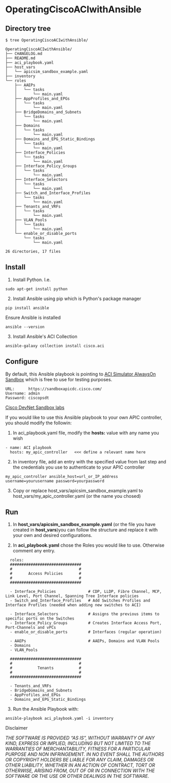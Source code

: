 # OperatingCiscoACIwithAnsible



## Directory tree

```
$ tree OperatingCiscoACIwithAnsible/

OperatingCiscoACIwithAnsible/
├── CHANGELOG.md
├── README.md
├── aci_playbook.yaml
├── host_vars
│   └── apicsim_sandbox_example.yaml
├── inventory
└── roles
    ├── AAEPs
    │   └── tasks
    │       └── main.yaml
    ├── AppProfiles_and_EPGs
    │   └── tasks
    │       └── main.yaml
    ├── BridgeDomains_and_Subnets
    │   └── tasks
    │       └── main.yaml
    ├── Domains
    │   └── tasks
    │       └── main.yaml
    ├── Domains_and_EPG_Static_Bindings
    │   └── tasks
    │       └── main.yaml
    ├── Interface_Policies
    │   └── tasks
    │       └── main.yaml
    ├── Interface_Policy_Groups
    │   └── tasks
    │       └── main.yaml
    ├── Interface_Selectors
    │   └── tasks
    │       └── main.yaml
    ├── Switch_and_Interface_Profiles
    │   └── tasks
    │       └── main.yaml
    ├── Tenants_and_VRFs
    │   └── tasks
    │       └── main.yaml
    ├── VLAN_Pools
    │   └── tasks
    │       └── main.yaml
    └── enable_or_disable_ports
        └── tasks
            └── main.yaml

26 directories, 17 files
```

## Install

1. Install Python. I.e.

```
sudo apt-get install python
```

2.  Install Ansible using pip which is Python's package manager

```
pip install ansible
```

Ensure Ansible is installed

```
ansible --version
```

3. Install Ansible's ACI Collection

```
ansible-galaxy collection install cisco.aci
```

## Configure

By default, this Ansible playbook is pointing to [ACI Simulator AlwaysOn Sandbox](https://devnetsandbox.cisco.com/RM/Diagram/Index/5a229a7c-95d5-4cfd-a651-5ee9bc1b30e2?diagramType=Topology) which is free to use for testing purposes.

```
URL:      https://sandboxapicdc.cisco.com/
Username: admin
Password: ciscopsdt
```
[Cisco DevNet Sandbox labs](https://devnetsandbox.cisco.com/RM/Topology)

If you would like to use this Ansiible playbook to your own APIC controller, you should modify the followin:

1. In aci_playbook.yaml file, modify the **hosts:** value with any name you wish

```
- name: ACI playbook
  hosts: my_apic_controller   <<< define a relevant name here
```

2. In inventory file, add an entry with the specified value from last step and the credentials you use to authenticate to your APIC controller

```
my_apic_controller ansible_host=url_or_IP_address username=yourusername password=yourpassword
```

3. Copy or replace host_vars/apicsim_sandbox_example.yaml to host_vars/my_apic_controller.yaml (or the name you chosed)

## Run

1. In **host_vars/apicsim_sandbox_example.yaml** (or the file you have created in **host_vars**)you can follow the structure and replace it with your own and desired configurations.

2. In **aci_playbook.yaml** chose the Roles you would like to use. Otherwise comment any entry.

```
  roles:
  ###############################
  #                             #
  #       Access Policies       #
  #                             #
  ###############################

  - Interface_Policies              # CDP, LLDP, Fibre Channel, MCP, Link Level, Port Channel, Spanning Tree Interface policies
  - Switch_and_Interface_Profiles   # Add Switches Profiles and Interface Profiles (needed when adding new switches to ACI)

  - Interface_Selectors             # Assigns the previous items to specific ports on the Switches
  - Interface_Policy_Groups         # Creates Interface Access Port, Port-Channels and vPCs
  - enable_or_disable_ports         # Interfaces (regular operation)

  - AAEPs                           # AAEPs, Domains and VLAN Pools
  - Domains
  - VLAN_Pools

  ###############################
  #                             #
  #           Tenants           #
  #                             #
  ###############################

  - Tenants_and_VRFs
  - BridgeDomains_and_Subnets
  - AppProfiles_and_EPGs
  - Domains_and_EPG_Static_Bindings
```

3. Run the Ansible Playbook with:

```
ansible-playbook aci_playbook.yaml -i inventory
```


Disclaimer

*THE SOFTWARE IS PROVIDED “AS IS”, WITHOUT WARRANTY OF ANY KIND, EXPRESS OR IMPLIED, INCLUDING BUT NOT LIMITED TO THE WARRANTIES OF MERCHANTABILITY, FITNESS FOR A PARTICULAR PURPOSE AND NON INFRINGEMENT. IN NO EVENT SHALL THE AUTHORS OR COPYRIGHT HOLDERS BE LIABLE FOR ANY CLAIM, DAMAGES OR OTHER LIABILITY, WHETHER IN AN ACTION OF CONTRACT, TORT OR OTHERWISE, ARISING FROM, OUT OF OR IN CONNECTION WITH THE SOFTWARE OR THE USE OR OTHER DEALINGS IN THE SOFTWARE.*
